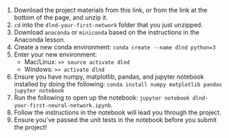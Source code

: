 1. Download the project materials from this link, or from the link at the bottom of the page, and unzip it.
2. `cd` into the `dlnd-your-first-network` folder that you just unzipped.
3. Download `anaconda` or `miniconda` based on the instructions in the Anaconda lesson.
4. Create a new conda environment: `conda create --name dlnd python=3`
5. Enter your new environment:
	- Mac/Linux: `>> source activate dlnd`
	- Windows: `>> activate dlnd`
6. Ensure you have numpy, matplotlib, pandas, and jupyter notebook installed by doing the following: `conda install numpy matplotlib pandas jupyter notebook`
7. Run the following to open up the notebook: `jupyter notebook dlnd-your-first-neural-network.ipynb`.
8. Follow the instructions in the notebook will lead you through the project.
9. Ensure you've passed the unit tests in the notebook before you submit the project!
